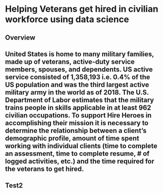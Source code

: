 # Helping Veterans get hired in civilian workforce using data science 

Overview
--------
United States is home to many military families, made up of veterans, active-duty service members, spouses, and dependents. US active service consisted of 1,358,193 i.e. 0.4% of the US population and was the third largest active military army in the world as of 2018. The U.S. Department of Labor estimates that the military trains people in skills applicable in at least 962 civilian occupations. To support Hire Heroes in accomplishing their mission it is necessary to determine the relationship between a client’s demographic profile, amount of time spent working with individual clients (time to complete an assessment, time to complete resume, # of logged activities, etc.)  and the time required for the veterans to get hired. 
--------

## Test2
